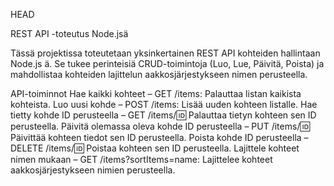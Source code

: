 HEAD

REST API -toteutus Node.jsä

Tässä projektissa toteutetaan yksinkertainen REST API kohteiden hallintaan Node.js
ä. Se tukee perinteisiä CRUD-toimintoja (Luo, Lue, Päivitä, Poista) ja mahdollistaa kohteiden lajittelun aakkosjärjestykseen nimen perusteella.

API-toiminnot
Hae kaikki kohteet – GET /items: Palauttaa listan kaikista kohteista.
Luo uusi kohde – POST /items: Lisää uuden kohteen listalle.
Hae tietty kohde ID
perusteella – GET /items/:id: Palauttaa tietyn kohteen sen ID
perusteella.
Päivitä olemassa oleva kohde ID
perusteella – PUT /items/:id: Päivittää kohteen tiedot sen ID
perusteella.
Poista kohde ID
perusteella – DELETE /items/:id: Poistaa kohteen sen ID
perusteella.
Lajittele kohteet nimen mukaan – GET /items?sortItems=name: Lajittelee kohteet aakkosjärjestykseen nimien perusteella.
